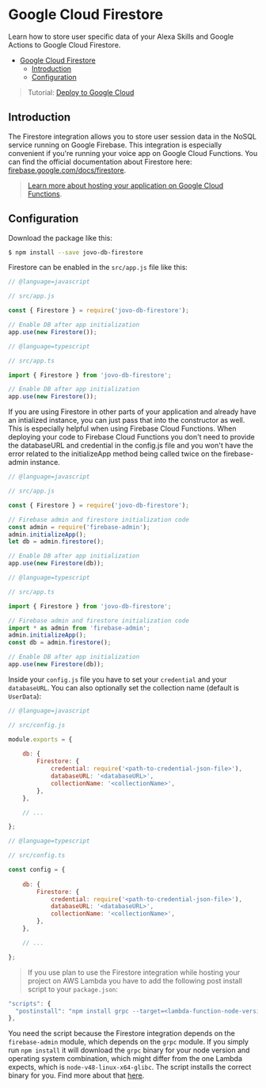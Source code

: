 # Google Cloud Firestore

Learn how to store user specific data of your Alexa Skills and Google Actions to Google Cloud Firestore.

- [Google Cloud Firestore](#google-cloud-firestore)
  - [Introduction](#introduction)
  - [Configuration](#configuration)

> Tutorial: [Deploy to Google Cloud](https://www.jovo.tech/tutorials/deploy-to-google-cloud)

## Introduction

The Firestore integration allows you to store user session data in the NoSQL service running on Google Firebase. This integration is especially convenient if you're running your voice app on Google Cloud Functions. You can find the official documentation about Firestore here: [firebase.google.com/docs/firestore](https://firebase.google.com/docs/firestore/).

> [Learn more about hosting your application on Google Cloud Functions](../../configuration/hosting/google-cloud-functions.md '../hosting/google-cloud-functions').

## Configuration

Download the package like this:

```sh
$ npm install --save jovo-db-firestore
```

Firestore can be enabled in the `src/app.js` file like this:

```javascript
// @language=javascript

// src/app.js

const { Firestore } = require('jovo-db-firestore');

// Enable DB after app initialization
app.use(new Firestore());

// @language=typescript

// src/app.ts

import { Firestore } from 'jovo-db-firestore';

// Enable DB after app initialization
app.use(new Firestore());
```

If you are using Firestore in other parts of your application and already have an intialized instance, you can just pass that into the constructor as well. This is especially helpful when using Firebase Cloud Functions. When deploying your code to Firebase Cloud Functions you don't need to provide the databaseURL and credential in the config.js file and you won't have the error related to the initializeApp method being called twice on the firebase-admin instance.

```javascript
// @language=javascript

// src/app.js

const { Firestore } = require('jovo-db-firestore');

// Firebase admin and firestore initialization code
const admin = require('firebase-admin');
admin.initializeApp();
let db = admin.firestore();

// Enable DB after app initialization
app.use(new Firestore(db));

// @language=typescript

// src/app.ts

import { Firestore } from 'jovo-db-firestore';

// Firebase admin and firestore initialization code
import * as admin from 'firebase-admin';
admin.initializeApp();
const db = admin.firestore();

// Enable DB after app initialization
app.use(new Firestore(db));
```

Inside your `config.js` file you have to set your `credential` and your `databaseURL`. You can also optionally set the collection name (default is `UserData`):

```javascript
// @language=javascript

// src/config.js

module.exports = {
    
    db: {
        Firestore: {
            credential: require('<path-to-credential-json-file>'),
            databaseURL: '<databaseURL>',
            collectionName: '<collectionName>',
        },
    },

    // ...

};

// @language=typescript

// src/config.ts

const config = {
    
    db: {
        Firestore: {
            credential: require('<path-to-credential-json-file>'),
            databaseURL: '<databaseURL>',
            collectionName: '<collectionName>',
        },
    },

    // ...

};
```

> If you use plan to use the Firestore integration while hosting your project on AWS Lambda you have to add the following post install script to your `package.json`:

```javascript
"scripts": {
  "postinstall": "npm install grpc --target=<lambda-function-node-version> --target_arch=x64 --target_platform=linux --target_libc=glibc"
},
```

You need the script because the Firestore integration depends on the `firebase-admin` module, which depends on the `grpc` module. If you simply run `npm install` it will download the `grpc` binary for your node version and operating system combination, which might differ from the one Lambda expects, which is `node-v48-linux-x64-glibc`. The script installs the correct binary for you. Find more about that [here](https://github.com/grpc/grpc/issues/6443).

<!--[metadata]: {"description": "Learn how to store user specific data of your Alexa Skills and Google Actions to Google Firestore.",
"route": "databases/firestore" }-->
